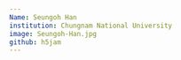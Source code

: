 ```yaml
---
Name: Seungoh Han
institution: Chungnam National University
image: Seungoh-Han.jpg
github: h5jam
---
```

